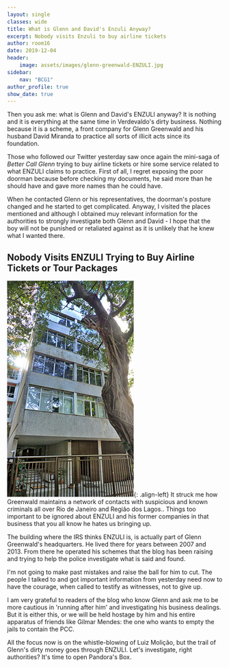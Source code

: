 ```yaml
---
layout: single
classes: wide
title: What is Glenn and David's Enzuli Anyway?
excerpt: Nobody visits Enzuli to buy airline tickets
author: room16
date: 2019-12-04
header:
    image: assets/images/glenn-greenwald-ENZULI.jpg
sidebar:
    nav: "BCG1"
author_profile: true
show_date: true
---
```


Then you ask me: what is Glenn and David's ENZULI anyway? It is nothing and it is everything at the same time in Verdevaldo's dirty business. Nothing because it is a scheme, a front company for Glenn Greenwald and his husband David Miranda to practice all sorts of illicit acts since its foundation.

Those who followed our Twitter yesterday saw once again the mini-saga of
_Better Call Glenn_ trying to buy airline tickets or hire some service related to what ENZULI claims to practice. First of all, I regret exposing the poor doorman because before checking my documents, he said more than he should have and gave more names than he could have.

When he contacted Glenn or his representatives, the doorman's posture changed and he started to get complicated. Anyway, I visited the places mentioned and although I obtained muy relevant information for the authorities to strongly investigate both Glenn and David - I hope that the boy will not be punished or retaliated against as it is unlikely that he knew what I wanted there.

## Nobody Visits ENZULI Trying to Buy Airline Tickets or Tour Packages

![Enzuli HQ](assets/images/Enzuli.jpg){: .align-left} It struck me how Greenwald maintains a network of contacts with suspicious and known criminals all over Rio de Janeiro and Região dos Lagos.. Things too important to be ignored about ENZULI and his former companies in that business that you all know he hates us bringing up.

The building where the IRS thinks ENZULI is, is actually part of Glenn Greenwald's headquarters. He lived there for years between 2007 and 2013. From there he operated his schemes that the blog has been raising and trying to help the police investigate what is said and found.

I'm not going to make past mistakes and raise the ball for him to cut. The people I talked to and got important information from yesterday need now to have the courage, when called to testify as witnesses, not to give up.

I am very grateful to readers of the blog who know Glenn and ask me to be more cautious in 'running after him' and investigating his business dealings. But it is either this, or we will be held hostage by him and his entire apparatus of friends like Gilmar Mendes: the one who wants to empty the jails to contain the PCC.

All the focus now is on the whistle-blowing of Luiz Molição, but the trail of Glenn's dirty money goes through ENZULI. Let's investigate, right authorities? It's time to open Pandora's Box.